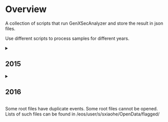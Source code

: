 # Overview
A collection of scripts that run GenXSecAnalyzer and store the result in json files.

Use different scripts to process samples for different years.

<details>
<summary><h2>2015</h2></summary>

  <b>Location</b> of the json files: <code>/eos/user/s/sxiaohe/OpenData/MC2015/<em>Section</em>/<em>Subsection</em></code>

  e.g.: <code>/eos/user/s/sxiaohe/OpenData/MC2015/StandardModelPhysics/Drell-Yan</code> for all Standard Model Drell-Yan samples

  The Section and Subsection names can be found on Open Data Portal http://opendata.cern.ch/search?page=1&size=20&experiment=CMS&subtype=Simulated&type=Dataset&year=2015

  <break>

  <details>
  <summary> <b>Folder Hierarchy:</b></summary>  
  <ul>
  <li>MC2015/
    <ul>
      <li>StandardModelPhysics/
        <ul>
          <li>Drell-Yan/</li>    
          <li>ElectroWeak/</li>
          <li>MinimumBias/</li>
          <li>QCD/</li>
          <li>TopPhysics/</li>
        </ul>
      </li>
      <li>HiggsPhysics/
        <ul>
          <li>BeyondStandardModel/</li>
          <li>StandardModel/</li>
        </ul>
      </li>
    </ul>
  </li>
  </ul>
  </details>
    
  Under each subfolder, the json files are stored under the name <code><em>sample_name</em>_<em>recid</em>.json</code>.

  (e.g. <code>DYJetsToLL_M-100to200_TuneCUETP8M1_13TeV-amcatnloFXFX-pythia8_16426.json</code>)  

  <break>
  
  * Finished Section: StandardModelPhysics
  
    * Subsections: Drell-Yan, ElectroWeak, QCD, TopPhysics, MinimumBias
    
  * Section in progress: HiggsPhysics (Low priority)

  <details>
  <summary><b>Access the data in the output files:</b></summary>
    Loading the output json files:</b>
    <pre>
      <code>
        import json
        f = open('<em>sample_name_recid</em>.json')
        data = json.load(f)
      </code>
    </pre>
  </details>

  <details>
    <summary><b>To access the full name the dataset:</b></summary>
      <code>data["Dataset"]</code>
      It will return a string in format:
      <code>/DYJetsToLL_M-100to200_TuneCUETP8M1_13TeV-amcatnloFXFX-pythia8/RunIIFall15MiniAODv2-PU25nsData2015v1_76X_mcRun2_asymptotic_v12-v1/MINIAODSIM</code>
  </details>

  <details>
    <summary><b>To access stored values (e.g. total cross section, ...):</b></summary>
      <code>result["<em>column_name</em>"]</code> for value
      <code>result["<em>column_name_err</em>"]</code> for error
  </details>

  <details>
      <summary><b>Available column names:</b></summary>
        GenXSecAnalyzer gives outputs in 5 possible formats (some information is not available for some datasets).

        Format 1:
        
        "totX_beforeMat":"Total cross section before matching (pb)",
        "totX_beforeMat_err":"(+-) Error of total cross section before matching (pb)",
        "totX_afterMat":"Total cross section after matching (pb)",
        "totX_afterMat_err":"(+-) Error of total cross section after matching (pb)",
        "matchingEff":"Matching efficiency",
        "matchingEff_err":"(+-) Error of matching efficiency",
        "filterEff_weights":"Filter efficiency (taking into account weights)",
        "filterEff_weights_err":"(+-) Error of filter efficiency (taking into account weights)",
        "filterEff_event":"Filter efficiency (event-level)",
        "filterEff_event_err":"(+-) Error of filter efficiency (event-level)",
        "totX_final":"Final cross senction after filter (pb)",
        "totX_final_err":"(+-) Error of final cross section after filter (pb)",  
        "negWeightFrac":"Final fraction of events with negative weights after filter",
        "negWeightFrac_err":"(+-) Error of final fraction of events with negative weights after filter",
        "equivLumi":"Final equivalent lumi for 1M events (1/fb)", 
        "equivLumi_err":"(+-) Error of final equivalent lumi for 1M events (1/fb)"
        
        Format 2:
        
        - "totX_beforeMat":"Total cross section before matching (pb)",
        - "totX_beforeMat_err":"(+-) Error of total cross section before matching (pb)",
        - "totX_afterMat":"Total cross section after matching (pb)",
        - "totX_afterMat_err":"(+-) Error of total cross section after matching (pb)",
        - "filterEff_weights":"Filter efficiency (taking into account weights)",
        - "filterEff_weights_err":"(+-) Error of filter efficiency (taking into account weights)",
        - "filterEff_event":"Filter efficiency (event-level)",
        - "filterEff_event_err":"(+-) Error of filter efficiency (event-level)",
        - "totX_final":"Final cross senction after filter (pb)",
        - "totX_final_err":"(+-) Error of final cross section after filter (pb)"
        
        Format 3:
        
        - "totX_beforeFilter":"Total cross section before filter (pb)",
        - "totX_beforeFilter_err":"(+-) Error of total cross section before filter (pb)",
        - "filterEff_weights":"Filter efficiency (taking into account weights)",
        - "filterEff_weights_err":"(+-) Error of filter efficiency (taking into account weights)",
        - "filterEff_event":"Filter efficiency (event-level)",
        - "filterEff_event_err":"(+-) Error of filter efficiency (event-level)",
        - "totX_final":"Final cross senction after filter (pb)",
        - "totX_final_err":"(+-) Error of final cross section after filter (pb)",
        - "negWeightFrac":"Final fraction of events with negative weights after filter",
        - "negWeightFrac_err":"(+-) Error of final fraction of events with negative weights after filter",
        - "equivLumi":"Final equivalent lumi for 1M events (1/fb)",
        - "equivLumi_err":"(+-) Error of final equivalent lumi for 1M events (1/fb)"
        
        Format 4:
        
        - "totX_beforeFilter":"Total cross section before filter (pb)",
        - "totX_beforeFilter_err":"(+-) Error of total cross section before filter (pb)",
        - "filterEff_weights":"Filter efficiency (taking into account weights)",
        - "filterEff_weights_err":"(+-) Error of filter efficiency (taking into account weights)",
        - "filterEff_event":"Filter efficiency (event-level)",
        - "filterEff_event_err":"(+-) Error of filter efficiency (event-level)",
        - "totX_final":"Final cross senction after filter (pb)",
        - "totX_final_err":"(+-) Error of final cross senction after filter (pb)"
        
        Format 5:
        
        - "filterEff_weights":"Filter efficiency (taking into account weights)",
        - "filterEff_weights_err":"(+-) Error of filter efficiency (taking into account weights)",
        - "filterEff_event":"Filter efficiency (event-level)",
        - "filterEff_event_err":"(+-) Error of filter efficiency (event-level)",
        - "totX_final":"Final cross senction after filter (pb)",
        - "totX_final_err":"(+-) Error of final cross senction after filter (pb)"
        
        
  </details>
   
  
  <details>
    <summary><b>To run the GenXSecAnalyzer:</b></summary>

      * Prepare the input filelists for the GenXSecAnalyzer
      
          <code>python makeFileLists.py [physics_process]</code>
        
          e.g. <code>python makeFileLists.py Drell-Yan</code>
          
          Choose from: <code>Drell-Yan / ElectroWeak / MinimumBias / QCD / TopPhysics</code>
          
          Running this command results .txt files in the fileLists/ folder. Each recid_{id}.txt file contains the address of all the files under that recid.
      
      * Setup the environment (lxplus)
        
          To use slc6 on Singularity (need to execute everytime when you login):
          <code>cmssw-el6</code>
      
          To download the CMSSW folder (only need to execute once): (CMSSW_7_6_7 is recommended for MC2015)
          <code>cmsrel CMSSW_7_6_7</code>
      
          To setup the CMSSW environment (need to execute everytime when you login):
          <pre>
            <code>
              cd CMSSW_7_6_7/src
            cmsenv
            </code>
          </pre>
    
        * To run on a single dataset:
        
            <code>./calculateXSectionAndFilterEfficiency.sh -f <em>list_of_root_files.txt</em> -s <em>section_name</em> -p <em>subsection_name</em> -n <em>maximum_num_of_events</em> -k <em>skipExistingLogFiles</em></code>
            
            e.g.: <code>./src/calculateXSectionAndFilterEfficiency.sh -f recid_16785.txt -s StandardModelPhysics -p Drell-Yan -n 10000 -k False</code>
      
            Set maximum number of events to -1 to run all the events in each root file.
      
            In the example, <code>recid_16785.txt</code> contains a list of root files in the format of <code>"root://eospublic.cern.ch//eos/opendata/"</code>.
      
            If you get an error saying "</code>Permisson denied</code>", run <code>chmod 777 calculateXSectionAndFilterEfficiency.sh</code> to give the permission to the .sh file first and then rerun the above command.
      
        * To run all the datasets under a category (Drell-Yan / ElectroWeak / MinimumBias / QCD / TopPhysics):
      
           <code>python src/runRecursive.py <em>Section</em> <em>Subsection</em></code>
      
           e.g.: <code>python src/runRecursive.py StandardModel Drell-Yan</code>
      
           If we already have <code>.log</code> files, we can run <code>python output_to_json.py recid_16785.txt StandardModel Drell-Yan</code> by itself to get the json files, with the second argument being consistent with the name of the destination directory.
  </details>
  
</details>

<details>
<summary><h2>2016</h2></summary>
  
<b>Location</b> of the json files: <code>/eos/user/s/sxiaohe/OpenData/MC2016/<em>Section</em>/<em>Subsection</em></code>

The workflow and the organization of the folders follow a similar rule as for MC2015.

<b>Difference: </b> 

* 2016 data are not on Open Data Portal yet. Need to use dasquery to obtain the filelist. Run everything with scripts named after "<code>_DAS.py</code>"
* Instead of having different formats, all json files have the same columns. If the value for a column does not exist, the column is filled with "-9".

<b>Running the scripts: </b> 

* Create file lists: <code>python src/makeFileLists_DAS.py 2016 StandardModelPhysics Drell-Yan False False</code>

* Run XSecAnalyzer on all the samples: <code>python src/runRecursive_DAS.py 2016 StandardModelPhysics Drell-Yan False</code>

* Turn all the log files into json files: <code>python src/output_to_json_DAS_all.py 2016 StandardModelPhysics Drell-Yan</code>

* Rerun unsuccessful jobs: <code>python src/rerunRecursive_DAS.py 2016 StandardModelPhysics Drell-Yan False</code>

For descriptions of the arguments, refer to the first few lines of each script.

Available column names:
"Dataset":"Name (and location) of the dataset",

* "xsec_before_matching" : "Total cross section before matching (pb)",
* "xsec_before_matching_uncertainty": "(+-) Error of total cross section before matching (pb)",
* "xsec_after_matching": "Total cross section after matching (pb)",
* "xsec_after_matching_uncertainty": "(+-) Error of total cross section after matching (pb)",
* "xsec_before_filter" : "Total cross section before filter (pb)",
* "xsec_before_filter_uncertainty" : "(+-) Error of total cross section before filter (pb)",
* "total_value" : "Final total cross section (pb)", # to display             
* "total_value_uncertainty" : "(+-) Error of final total cross section (pb)", # to display
* "matching_efficiency" : "Matching efficiency",
* "matching_efficiency_uncertainty" : "(+-) Error of matching efficiency",
* "HepMC_filter_efficiency" : "HepMC filter efficiency (taking into account weights)",
* "HepMC_filter_efficiency_uncertainty" : "(+-) Error of HepMC filter efficiency (taking into account weights)",
* "HepMC_filter_efficiency_evt" : "HepMC filter efficiency (event-level)",
* "HepMC_filter_efficiency_evt_uncertainty" : "(+-) Error of HepMC filter efficiency (event-level)",
* "filter_efficiency" : "Filter efficiency (taking into account weights)", # to display
* "filter_efficiency_uncertainty" : "(+-) Error of filter efficiency (taking into account weights)",
* "filter_efficiency_evt" : "Filter efficiency (event-level)",
* "filter_efficiency_evt_uncertainty" : "(+-) Error of filter efficiency (event-level)",
* "neg_weight_fraction":"Final fraction of events with negative weights after filter", # to display
* "neg_weight_fraction_uncertainty" : "(+-) Error of final fraction of events with negative weights after filter",
* "equivalent_lumi" : "Final equivalent lumi for 1M events (1/fb)",
* "equivalent_lumi_uncertainty" : "(+-) Error of final equivalent lumi for 1M events (1/fb)"

For samples with extensions (e.g. ext1-v1), extensions and original sample are combined and shuffled to feed to the GenXSecAnalyzer together, resulting in one shared output (named after the original sample).

.json files for the extensions are created as the last step, using <code>python create_jsons_extensions.py 2016 StandardModelPhysics Drell-Yan</code>.

Needs update: output_to_json_DAS.py
</details>


Some root files have duplicate events. Some root files cannot be opened.
Lists of such files can be found in /eos/user/s/sxiaohe/OpenData/flagged/






